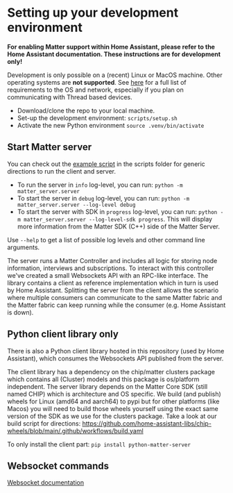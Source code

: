 # Setting up your development environment

**For enabling Matter support within Home Assistant, please refer to the Home Assistant documentation. These instructions are for development only!**

Development is only possible on a (recent) Linux or MacOS machine. Other operating systems are **not supported**. See [here](docs/os_requirements.md) for a full list of requirements to the OS and network, especially if you plan on communicating with Thread based devices.

- Download/clone the repo to your local machine.
- Set-up the development environment: `scripts/setup.sh`
- Activate the new Python environment  `source .venv/bin/activate`

## Start Matter server

You can check out the [example script](/scripts/example.py) in the scripts folder for generic directions to run the client and server.

- To run the server in `info` log-level, you can run: `python -m matter_server.server`
- To start the server in `debug` log-level, you can run: `python -m matter_server.server --log-level debug`
- To start the server with SDK in `progress` log-level, you can run: `python -m matter_server.server --log-level-sdk progress`. This will display more information from the Matter SDK (C++) side of the Matter Server.

Use `--help` to get a list of possible log levels and other command line arguments.

The server runs a Matter Controller and includes all logic for storing node information, interviews and subscriptions. To interact with this controller we've created a small Websockets API with an RPC-like interface. The library contains a client as reference implementation which in turn is used by Home Assistant. Splitting the server from the client allows the scenario where multiple consumers can communicate to the same Matter fabric and the Matter fabric can keep running while the consumer (e.g. Home Assistant is down).

## Python client library only

There is also a Python client library hosted in this repository (used by Home Assistant), which consumes the Websockets API published from the server.

The client library has a dependency on the chip/matter clusters package which contains all (Cluster) models and this package is os/platform independent. The server library depends on the Matter Core SDK (still named CHIP) which is architecture and OS specific. We build (and publish) wheels for Linux (amd64 and aarch64) to pypi but for other platforms (like Macos) you will need to build those wheels yourself using the exact same version of the SDK as we use for the clusters package. Take a look at our build script for directions: https://github.com/home-assistant-libs/chip-wheels/blob/main/.github/workflows/build.yaml

To only install the client part: `pip install python-matter-server`

## Websocket commands

[Websocket documentation](/docs/websockets_api.md)
